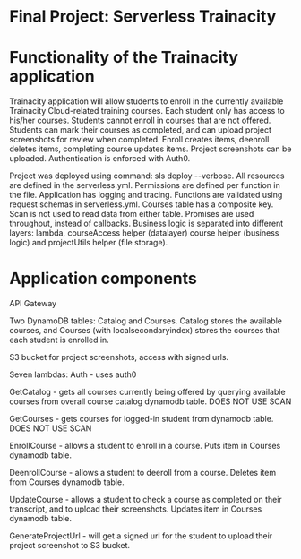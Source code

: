 # Final Project: Serverless Trainacity

# Functionality of the Trainacity application

Trainacity application will allow students to enroll in the currently available Trainacity Cloud-related training courses. Each student only has access to his/her courses.  Students cannot enroll in courses that are not offered.  Students can mark their courses as completed, and can upload project screenshots for review when completed.  Enroll creates items, deenroll deletes items, completing course updates items.  Project screenshots can be uploaded.  Authentication is enforced with Auth0.  

Project was deployed using command: sls deploy --verbose.  All resources are defined in the serverless.yml.  Permissions are defined per function in the file.  Application has logging and tracing.  Functions are validated using request schemas in serverless.yml.  Courses table has a composite key.  Scan is not used to read data from either table.  Promises are used throughout, instead of callbacks.  Business logic is separated into different layers: lambda, courseAccess helper (datalayer) course helper (business logic) and projectUtils helper (file storage).

# Application components
API Gateway

Two DynamoDB tables: Catalog and Courses.  Catalog stores the available courses, and Courses (with localsecondaryindex) stores the courses that each student is enrolled in.

S3 bucket for project screenshots, access with signed urls. 

Seven lambdas: 
  Auth - uses auth0 
  
  GetCatalog - gets all courses currently being offered by querying available courses from overall course catalog dynamodb table.  DOES NOT USE SCAN
  
  GetCourses - gets courses for logged-in student from dynamodb table.  DOES NOT USE SCAN
  
  EnrollCourse - allows a student to enroll in a course.  Puts item in Courses dynamodb table.
  
  DeenrollCourse - allows a student to deeroll from a course.  Deletes item from Courses dynamodb table.
  
  UpdateCourse - allows a student to check a course as completed on their transcript, and to upload their screenshots.  Updates item in Courses dynamodb table.
  
  GenerateProjectUrl - will get a signed url for the student to upload their project screenshot to S3 bucket.
  
  



